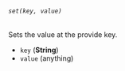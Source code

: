 ###### `set(key, value)`

Sets the value at the provide key.

* `key` (**String**)
* `value` (anything)

